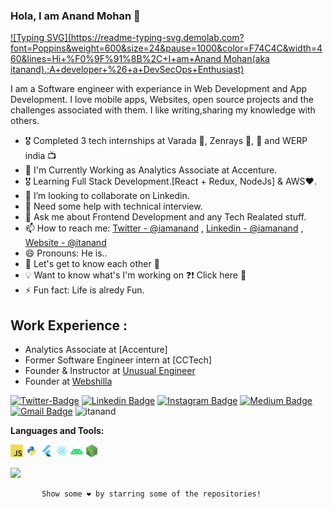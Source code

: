 ### Hola, I am Anand Mohan 👋

[![Typing SVG](https://readme-typing-svg.demolab.com?font=Poppins&weight=600&size=24&pause=1000&color=F74C4C&width=460&lines=Hi+%F0%9F%91%8B%2C+I+am+Anand Mohan(aka itanand).;A+developer+%26+a+DevSecOps+Enthusiast)](https://git.io/typing-svg)

I am a Software engineer with experiance in Web Development and App Development. I love mobile apps, Websites, open source projects and the challenges associated with them. I like writing,sharing my knowledge with others.

- 🎖 Completed 3 tech internships at Varada 🛒, Zenrays 🎥, 🚗 and WERP india 📺
- 🌱 I'm Currently Working as Analytics Associate at Accenture.
- 🎖  Learning Full Stack Development.[React + Redux, NodeJs] & AWS❤️.
- 👯 I’m looking to collaborate on Linkedin.
- 🤔 Need some help with technical interview.
- 💬 Ask me about Frontend Development and any Tech Realated stuff.
- 📫 How to reach me: [Twitter - @iamanand](https://twitter.com/AnandMo00714761) , [Linkedin - @iamanand](https://www.linkedin.com/in/anand-mohan-126946169/) , [Website - @itanand](https://itanand.github.io/)
- 😄 Pronouns: He is..
- 💭 Let's get to know each other 🌟
- 💡 Want to know what's I'm working on ❓❗️ Click here 💎
- ⚡ Fun fact: Life is alredy Fun.
 
 ## Work Experience :

* Analytics Associate at [Accenture]
* Former Software Engineer intern at [CCTech]
* Founder & Instructor at [Unusual Engineer](https://www.youtube.com/channel/unusualengineer)
* Founder at [Webshilla](https://www.webshilla.com)
 
 
 
 [![Twitter-Badge](https://img.shields.io/twitter/follow/itanand?style=social&link=https://www.twitter.com/itanand/)](https://www.twitter.com/itanand/)
[![Linkedin Badge](https://img.shields.io/badge/-itanand-blue?style=flat-square&logo=Linkedin&logoColor=white&link=https://www.linkedin.com/in/itanand/)](https://www.linkedin.com/in/itanand/)
[![Instagram Badge](https://img.shields.io/badge/-data.integer-purple?style=flat-square&logo=instagram&logoColor=white&link=https://instagram.com/data.integer/)](https://instagram.com/data.integer)
[![Medium Badge](https://img.shields.io/badge/-@itanand-03a57a?style=flat-square&labelColor=000000&logo=Medium&link=https://medium.com/@itanand/)](https://medium.com/@itanand)
[![Gmail Badge](https://img.shields.io/badge/-hey.itanand@gmail.com-c14438?style=flat-square&logo=Gmail&logoColor=white&link=mailto:ehey.itanand@gmail.com)](mailto:hey.itanand@gmail.com)
<img src="https://komarev.com/ghpvc/?username=itanand" alt="itanand"/>



 **Languages and Tools:**  

<code><img height="20" src="https://raw.githubusercontent.com/github/explore/80688e429a7d4ef2fca1e82350fe8e3517d3494d/topics/javascript/javascript.png"></code>
<code><img height="20" src="https://raw.githubusercontent.com/github/explore/80688e429a7d4ef2fca1e82350fe8e3517d3494d/topics/python/python.png"></code>
<code><img height="20" src="https://raw.githubusercontent.com/github/explore/80688e429a7d4ef2fca1e82350fe8e3517d3494d/topics/flutter/flutter.png"></code>
<code><img height="20" src="https://raw.githubusercontent.com/github/explore/80688e429a7d4ef2fca1e82350fe8e3517d3494d/topics/react/react.png"></code>
<code><img height="20" src="https://raw.githubusercontent.com/github/explore/80688e429a7d4ef2fca1e82350fe8e3517d3494d/topics/android/android.png"></code>
<code><img height="20" src="https://raw.githubusercontent.com/github/explore/80688e429a7d4ef2fca1e82350fe8e3517d3494d/topics/nodejs/nodejs.png"></code>    
    


<img src="https://github-readme-stats.vercel.app/api?username=itanand&&show_icons=true&title_color=ffffff&icon_color=bb2acf&text_color=daf7dc&bg_color=151515">



           Show some ❤️ by starring some of the repositories!
